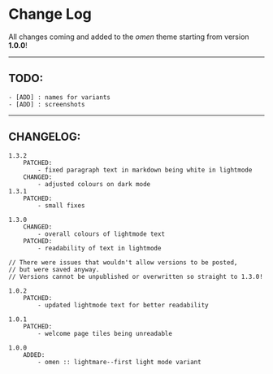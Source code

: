 # Change Log

All changes coming and added to the *omen* theme starting from version **1.0.0**!

<hr>

## TODO:

```
- [ADD] : names for variants
- [ADD] : screenshots
```

<hr>

## CHANGELOG:

```
1.3.2
    PATCHED:
        - fixed paragraph text in markdown being white in lightmode
    CHANGED:
        - adjusted colours on dark mode
1.3.1
    PATCHED:
        - small fixes

1.3.0
    CHANGED:
        - overall colours of lightmode text
    PATCHED:
        - readability of text in lightmode

// There were issues that wouldn't allow versions to be posted,
// but were saved anyway.
// Versions cannot be unpublished or overwritten so straight to 1.3.0!

1.0.2
    PATCHED:
        - updated lightmode text for better readability

1.0.1
    PATCHED:
        - welcome page tiles being unreadable

1.0.0
    ADDED:
        - omen :: lightmare--first light mode variant
```
